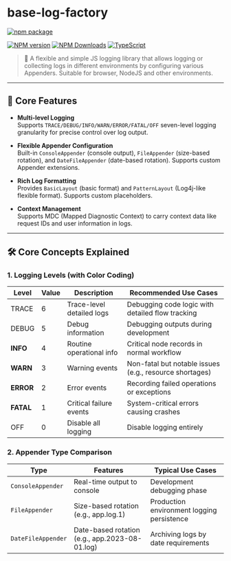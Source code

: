 # base-log-factory

[![npm package](https://nodei.co/npm/base-log-factory.png?downloads=true&downloadRank=true&stars=true)](https://www.npmjs.com/package/base-log-factory)

[![NPM version](https://img.shields.io/npm/v/base-log-factory.svg?style=flat)](https://npmjs.org/package/base-log-factory)
[![NPM Downloads](https://img.shields.io/npm/dm/base-log-factory.svg?style=flat)](https://npmjs.org/package/base-log-factory)
[![TypeScript](https://img.shields.io/badge/lang-TypeScript-007ACC.svg)](https://www.typescriptlang.org/)

> 🚀 A flexible and simple JS logging library that allows logging or collecting logs in different environments by configuring various Appenders. Suitable for browser, NodeJS and other environments.

---

## 🌟 Core Features

- **Multi-level Logging**  
  Supports `TRACE/DEBUG/INFO/WARN/ERROR/FATAL/OFF` seven-level logging granularity for precise control over log output.

- **Flexible Appender Configuration**  
  Built-in `ConsoleAppender` (console output), `FileAppender` (size-based rotation), and `DateFileAppender` (date-based rotation). Supports custom Appender extensions.

- **Rich Log Formatting**  
  Provides `BasicLayout` (basic format) and `PatternLayout` (Log4j-like flexible format). Supports custom placeholders.

- **Context Management**  
  Supports MDC (Mapped Diagnostic Context) to carry context data like request IDs and user information in logs.

---

## 🛠 Core Concepts Explained

### 1. Logging Levels (with Color Coding)
| Level   | Value | Description              | Recommended Use Cases                  |
|---------|-------|--------------------------|---------------------------------------|
| TRACE   | 6     | Trace-level detailed logs | Debugging code logic with detailed flow tracking |
| DEBUG   | 5     | Debug information         | Debugging outputs during development  |
| **INFO** | 4     | Routine operational info | Critical node records in normal workflow |
| **WARN** | 3     | Warning events            | Non-fatal but notable issues (e.g., resource shortages) |
| **ERROR** | 2     | Error events              | Recording failed operations or exceptions |
| **FATAL** | 1     | Critical failure events   | System-critical errors causing crashes |
| OFF     | 0     | Disable all logging       | Disable logging entirely             |

### 2. Appender Type Comparison
| Type               | Features                          | Typical Use Cases               |
|--------------------|-----------------------------------|---------------------------------|
| `ConsoleAppender`  | Real-time output to console       | Development debugging phase     |
| `FileAppender`     | Size-based rotation (e.g., app.log.1) | Production environment logging persistence |
| `DateFileAppender` | Date-based rotation (e.g., app.2023-08-01.log) | Archiving logs by date requirements |
